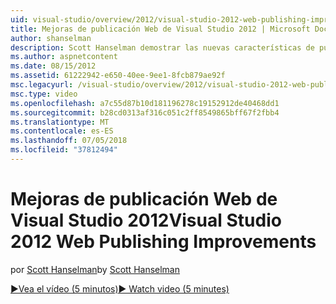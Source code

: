 ```yaml
---
uid: visual-studio/overview/2012/visual-studio-2012-web-publishing-improvements
title: Mejoras de publicación Web de Visual Studio 2012 | Microsoft Docs
author: shanselman
description: Scott Hanselman demostrar las nuevas características de publicación web en Visual Studio 2012.
ms.author: aspnetcontent
ms.date: 08/15/2012
ms.assetid: 61222942-e650-40ee-9ee1-8fcb879ae92f
msc.legacyurl: /visual-studio/overview/2012/visual-studio-2012-web-publishing-improvements
msc.type: video
ms.openlocfilehash: a7c55d87b10d181196278c19152912de40468dd1
ms.sourcegitcommit: b28cd0313af316c051c2ff8549865bff67f2fbb4
ms.translationtype: MT
ms.contentlocale: es-ES
ms.lasthandoff: 07/05/2018
ms.locfileid: "37812494"
---
```

<a name="visual-studio-2012-web-publishing-improvements"></a><span data-ttu-id="024f0-103">Mejoras de publicación Web de Visual Studio 2012</span><span class="sxs-lookup"><span data-stu-id="024f0-103">Visual Studio 2012 Web Publishing Improvements</span></span>
====================
<span data-ttu-id="024f0-104">por [Scott Hanselman](https://github.com/shanselman)</span><span class="sxs-lookup"><span data-stu-id="024f0-104">by [Scott Hanselman](https://github.com/shanselman)</span></span>

[<span data-ttu-id="024f0-105">&#9654;Vea el vídeo (5 minutos)</span><span class="sxs-lookup"><span data-stu-id="024f0-105">&#9654; Watch video (5 minutes)</span></span>](https://channel9.msdn.com/Blogs/ASP-NET-Site-Videos/visual-studio-2012-web-publishing-improvements)
